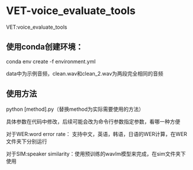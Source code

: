 # VET-voice_evaluate_tools
VET:voice_evaluate_tools

## 使用conda创建环境：
conda env create -f environment.yml

data中为示例音频，clean.wav和clean_2.wav为两段完全相同的音频

## 使用方法
python [method].py（替换method为实际需要使用的方法）

具体参数在代码中修改，后续可能会改为命令行参数指定参数，看哪一种方便

对于WER:word error rate：
支持中文，英语，韩语，日语的WER计算，在WER文件夹下分别运行

对于SIM:speaker similarity：使用预训练的wavlm模型来完成，在sim文件夹下使用

